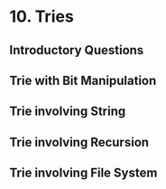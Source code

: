 # 10. Tries
## Introductory Questions
## Trie with Bit Manipulation
## Trie involving String
## Trie involving Recursion
## Trie involving File System